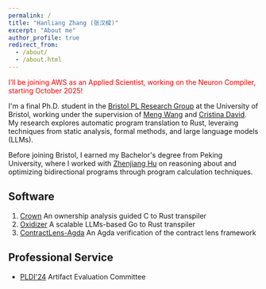 ```yaml
---
permalink: /
title: "Hanliang Zhang (张汉樑)"
excerpt: "About me"
author_profile: true
redirect_from: 
  - /about/
  - /about.html
---
```


<span style="color:red">I’ll be joining AWS as an Applied Scientist, working on the Neuron Compiler, starting October 2025!</span>

I'm a final Ph.D. student in the [Bristol PL Research Group](https://plrg-bristol.github.io/) at the University of Bristol, working under the supervision of [Meng Wang](https://mengwangoxf.github.io/) and [Cristina David](https://cristina-david.github.io/). My research explores automatic program translation to Rust, leveraing techniques from static analysis, formal methods, and large language models (LLMs).

Before joining Bristol, I earned my Bachelor's degree from Peking University, where I worked with [Zhenjiang Hu](https://zhenjiang888.github.io/) on reasoning about and optimizing bidirectional programs through program calculation techniques.


## Software
1. [Crown](https://github.com/KomaEc/crown) An ownership analysis guided C to Rust transpiler
2. [Oxidizer](https://zenodo.org/records/15242640) A scalable LLMs-based Go to Rust transpiler
3. [ContractLens-Agda](https://github.com/KomaEc/ContractLens-artifact) An Agda verification of the contract lens framework


## Professional Service
* [PLDI'24](https://pldi24.sigplan.org/) Artifact Evaluation Committee